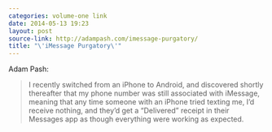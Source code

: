 ```yaml
---
categories: volume-one link
date: 2014-05-13 19:23
layout: post
source-link: http://adampash.com/imessage-purgatory/
title: "\'iMessage Purgatory\'"
---
```

Adam Pash: 

> I recently switched from an iPhone to Android, and discovered shortly thereafter that my phone number was still associated with iMessage, meaning that any time someone with an iPhone tried texting me, I’d receive nothing, and they’d get a “Delivered” receipt in their Messages app as though everything were working as expected.